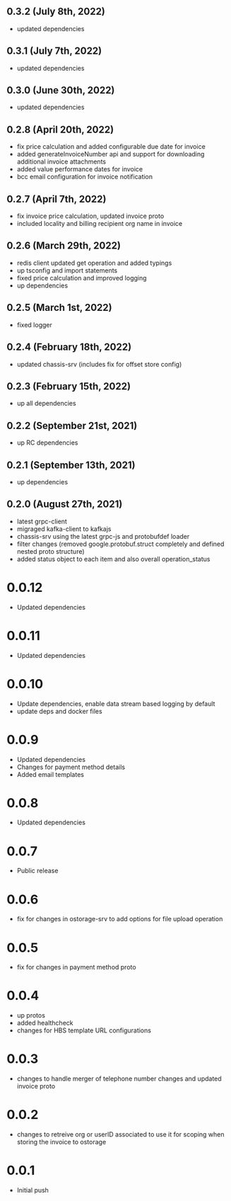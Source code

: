 ## 0.3.2 (July 8th, 2022)

- updated dependencies

## 0.3.1 (July 7th, 2022)

- updated dependencies

## 0.3.0 (June 30th, 2022)

- updated dependencies

## 0.2.8 (April 20th, 2022)

- fix price calculation and added configurable due date for invoice
- added generateInvoiceNumber api and support for downloading additional invoice attachments
- added value performance dates for invoice
- bcc email configuration for invoice notification

## 0.2.7 (April 7th, 2022)

- fix invoice price calculation, updated invoice proto
- included locality and billing recipient org name in invoice

## 0.2.6 (March 29th, 2022)

- redis client updated get operation and added typings
- up tsconfig and import statements
- fixed price calculation and improved logging
- up dependencies

## 0.2.5 (March 1st, 2022)

- fixed logger

## 0.2.4 (February 18th, 2022)

- updated chassis-srv (includes fix for offset store config)

## 0.2.3 (February 15th, 2022)

- up all dependencies

## 0.2.2 (September 21st, 2021)

- up RC dependencies

## 0.2.1 (September 13th, 2021)

- up dependencies

## 0.2.0 (August 27th, 2021)

- latest grpc-client
- migraged kafka-client to kafkajs
- chassis-srv using the latest grpc-js and protobufdef loader
- filter changes (removed google.protobuf.struct completely and defined nested proto structure)
- added status object to each item and also overall operation_status

# 0.0.12

- Updated dependencies

# 0.0.11

- Updated dependencies

# 0.0.10

- Update dependencies, enable data stream based logging by default
- update deps and docker files

# 0.0.9

- Updated dependencies
- Changes for payment method details
- Added email templates

# 0.0.8

- Updated dependencies

# 0.0.7

- Public release

# 0.0.6

-  fix for changes in ostorage-srv to add options for file upload operation

# 0.0.5

- fix for changes in payment method proto

# 0.0.4

- up protos
- added healthcheck
- changes for HBS template URL configurations

# 0.0.3

- changes to handle merger of telephone number changes and updated invoice proto

# 0.0.2

- changes to retreive org or userID associated to use it for scoping when storing
  the invoice to ostorage

# 0.0.1

- Initial push
